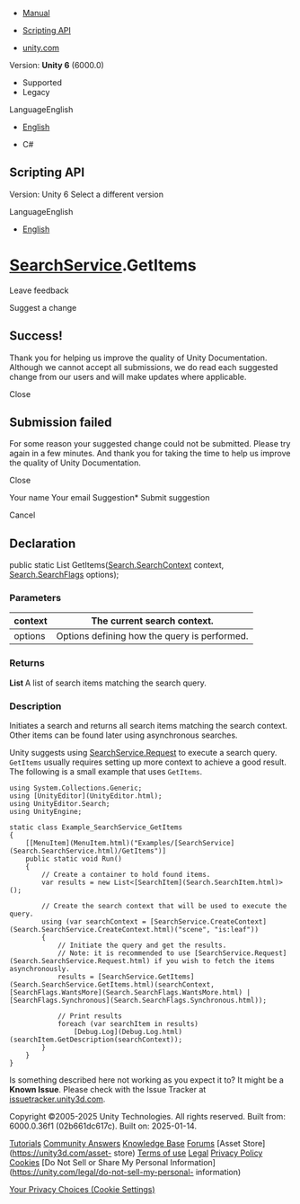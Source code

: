 [ ]()

  * [Manual](../Manual/index.html)
  * [Scripting API](../ScriptReference/index.html)

  * [unity.com](https://unity.com/)

Version: **Unity 6** (6000.0)

  * Supported
  * Legacy

LanguageEnglish

  * [English]()

  * C#

[ ](https://docs.unity3d.com)

## Scripting API

Version: Unity 6 Select a different version

LanguageEnglish

  * [English]()

#  [SearchService](Search.SearchService.html).GetItems

Leave feedback

Suggest a change

## Success!

Thank you for helping us improve the quality of Unity Documentation. Although
we cannot accept all submissions, we do read each suggested change from our
users and will make updates where applicable.

Close

## Submission failed

For some reason your suggested change could not be submitted. Please <a>try
again</a> in a few minutes. And thank you for taking the time to help us
improve the quality of Unity Documentation.

Close

Your name Your email Suggestion* Submit suggestion

Cancel

[ ]()

## Declaration

public static List<SearchItem>
GetItems([Search.SearchContext](Search.SearchContext.html) context,
[Search.SearchFlags](Search.SearchFlags.html) options);

### Parameters

context | The current search context.  
---|---  
options | Options defining how the query is performed.  
  
### Returns

**List <SearchItem>** A list of search items matching the search query.

### Description

Initiates a search and returns all search items matching the search context.
Other items can be found later using asynchronous searches.

Unity suggests using
[SearchService.Request](Search.SearchService.Request.html) to execute a search
query. `GetItems` usually requires setting up more context to achieve a good
result. The following is a small example that uses `GetItems`.

    
    
    using System.Collections.Generic;
    using [UnityEditor](UnityEditor.html);
    using UnityEditor.Search;
    using UnityEngine;
    
    static class Example_SearchService_GetItems
    {
        [[MenuItem](MenuItem.html)("Examples/[SearchService](Search.SearchService.html)/GetItems")]
        public static void Run()
        {
            // Create a container to hold found items.
            var results = new List<[SearchItem](Search.SearchItem.html)>();
    
            // Create the search context that will be used to execute the query.
            using (var searchContext = [SearchService.CreateContext](Search.SearchService.CreateContext.html)("scene", "is:leaf"))
            {
                // Initiate the query and get the results.
                // Note: it is recommended to use [SearchService.Request](Search.SearchService.Request.html) if you wish to fetch the items asynchronously.
                results = [SearchService.GetItems](Search.SearchService.GetItems.html)(searchContext, [SearchFlags.WantsMore](Search.SearchFlags.WantsMore.html) | [SearchFlags.Synchronous](Search.SearchFlags.Synchronous.html));
    
                // Print results
                foreach (var searchItem in results)
                    [Debug.Log](Debug.Log.html)(searchItem.GetDescription(searchContext));
            }
        }
    }
    

Is something described here not working as you expect it to? It might be a
**Known Issue**. Please check with the Issue Tracker at
[issuetracker.unity3d.com](https://issuetracker.unity3d.com).

Copyright ©2005-2025 Unity Technologies. All rights reserved. Built from:
6000.0.36f1 (02b661dc617c). Built on: 2025-01-14.

[Tutorials](https://unity3d.com/learn) [Community
Answers](https://answers.unity3d.com) [Knowledge
Base](https://support.unity3d.com/hc/en-us)
[Forums](https://forum.unity3d.com) [Asset Store](https://unity3d.com/asset-
store) [Terms of use](https://docs.unity3d.com/Manual/TermsOfUse.html)
[Legal](https://unity.com/legal) [Privacy
Policy](https://unity.com/legal/privacy-policy)
[Cookies](https://unity.com/legal/cookie-policy) [Do Not Sell or Share My
Personal Information](https://unity.com/legal/do-not-sell-my-personal-
information)

[Your Privacy Choices (Cookie Settings)](javascript:void\(0\);)

